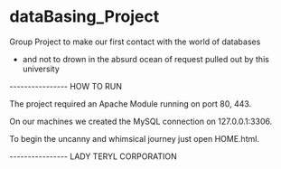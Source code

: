 # dataBasing_Project
Group Project to make our first contact with the world of databases
- and not to drown in the absurd ocean of request pulled out by this university

---------------- HOW TO RUN

The project required an Apache Module running on port 80, 443.

On our machines we created the MySQL connection on 127.0.0.1:3306.

To begin the uncanny and whimsical journey just open HOME.html.

---------------- LADY TERYL CORPORATION
